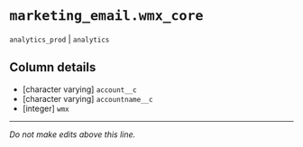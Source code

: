 # `marketing_email.wmx_core`
`analytics_prod` | `analytics`

## Column details
* [character varying] `account__c`
* [character varying] `accountname__c`
* [integer]   `wmx`

-------------------------------------------------------------------------------
*Do not make edits above this line.*
